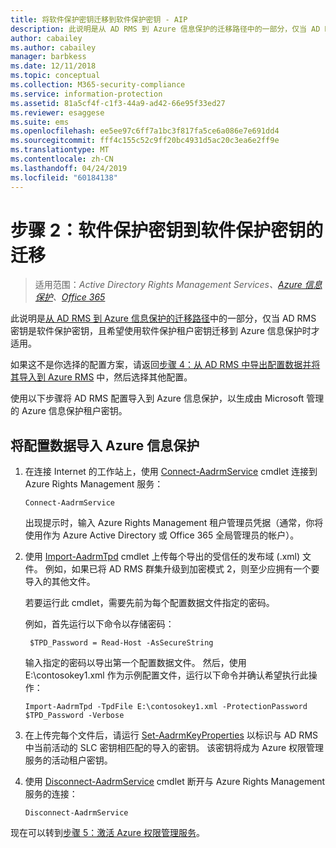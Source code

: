 ```yaml
---
title: 将软件保护密钥迁移到软件保护密钥 - AIP
description: 此说明是从 AD RMS 到 Azure 信息保护的迁移路径中的一部分，仅当 AD RMS 密钥是软件保护密钥，且希望使用软件保护租户密钥迁移到 Azure 信息保护时才适用。
author: cabailey
ms.author: cabailey
manager: barbkess
ms.date: 12/11/2018
ms.topic: conceptual
ms.collection: M365-security-compliance
ms.service: information-protection
ms.assetid: 81a5cf4f-c1f3-44a9-ad42-66e95f33ed27
ms.reviewer: esaggese
ms.suite: ems
ms.openlocfilehash: ee5ee97c6ff7a1bc3f817fa5ce6a086e7e691dd4
ms.sourcegitcommit: fff4c155c52c9ff20bc4931d5ac20c3ea6e2ff9e
ms.translationtype: MT
ms.contentlocale: zh-CN
ms.lasthandoff: 04/24/2019
ms.locfileid: "60184138"
---
```

# <a name="step-2-software-protected-key-to-software-protected-key-migration"></a>步骤 2：软件保护密钥到软件保护密钥的迁移

>适用范围：*Active Directory Rights Management Services、[Azure 信息保护](https://azure.microsoft.com/pricing/details/information-protection)、[Office 365](https://download.microsoft.com/download/E/C/F/ECF42E71-4EC0-48FF-AA00-577AC14D5B5C/Azure_Information_Protection_licensing_datasheet_EN-US.pdf)*


此说明是[从 AD RMS 到 Azure 信息保护的迁移路径](migrate-from-ad-rms-to-azure-rms.md)中的一部分，仅当 AD RMS 密钥是软件保护密钥，且希望使用软件保护租户密钥迁移到 Azure 信息保护时才适用。 

如果这不是你选择的配置方案，请返回[步骤 4：从 AD RMS 中导出配置数据并将其导入到 Azure RMS](migrate-from-ad-rms-phase2.md#step-4-export-configuration-data-from-ad-rms-and-import-it-to-azure-information-protection) 中，然后选择其他配置。

使用以下步骤将 AD RMS 配置导入到 Azure 信息保护，以生成由 Microsoft 管理的 Azure 信息保护租户密钥。

## <a name="to-import-the-configuration-data-to-azure-information-protection"></a>将配置数据导入 Azure 信息保护

1. 在连接 Internet 的工作站上，使用 [Connect-AadrmService](/powershell/aadrm/vlatest/connect-aadrmservice) cmdlet 连接到 Azure Rights Management 服务：

    ```
    Connect-AadrmService
    ```
    出现提示时，输入 Azure Rights Management 租户管理员凭据（通常，你将使用作为 Azure Active Directory 或 Office 365 全局管理员的帐户）。

2. 使用 [Import-AadrmTpd](/powershell/aadrm/vlatest/import-aadrmtpd) cmdlet 上传每个导出的受信任的发布域 (.xml) 文件。 例如，如果已将 AD RMS 群集升级到加密模式 2，则至少应拥有一个要导入的其他文件。 
    
    若要运行此 cmdlet，需要先前为每个配置数据文件指定的密码。 
    
    例如，首先运行以下命令以存储密码：
    
        $TPD_Password = Read-Host -AsSecureString
    
    输入指定的密码以导出第一个配置数据文件。 然后，使用 E:\contosokey1.xml 作为示例配置文件，运行以下命令并确认希望执行此操作：
    ```
    Import-AadrmTpd -TpdFile E:\contosokey1.xml -ProtectionPassword $TPD_Password -Verbose
    ```
    
3. 在上传完每个文件后，请运行 [Set-AadrmKeyProperties](/powershell/module/aadrm/set-aadrmkeyproperties) 以标识与 AD RMS 中当前活动的 SLC 密钥相匹配的导入的密钥。 该密钥将成为 Azure 权限管理服务的活动租户密钥。

4.  使用 [Disconnect-AadrmService](/powershell/aadrm/vlatest/disconnect-aadrmservice) cmdlet 断开与 Azure Rights Management 服务的连接：

    ```
    Disconnect-AadrmService
    ```

现在可以转到[步骤 5：激活 Azure 权限管理服务](migrate-from-ad-rms-phase2.md#step-5-activate-the-azure-rights-management-service)。


